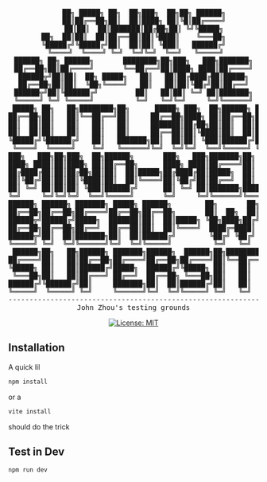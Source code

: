 <div align="center">
<pre>
     ██╗ █████╗ ██╗  ██╗███╗  ██╗██╗ ██████╗
     ██║██╔══██╗██║  ██║████╗ ██║╚█║██╔════╝
     ██║██║  ██║███████║██╔██╗██║ ╚╝╚█████╗
██╗  ██║██║  ██║██╔══██║██║╚████║    ╚═══██╗
╚█████╔╝╚█████╔╝██║  ██║██║ ╚███║   ██████╔╝
 ╚════╝  ╚════╝ ╚═╝  ╚═╝╚═╝  ╚══╝   ╚═════╝
██████╗ ██╗ ██████╗       ████████╗██╗███╗   ███╗███████╗
██╔══██╗██║██╔════╝       ╚══██╔══╝██║████╗ ████║██╔════╝
██████╦╝██║██║  ██╗ █████╗   ██║   ██║██╔████╔██║█████╗
██╔══██╗██║██║  ╚██╗╚════╝   ██║   ██║██║╚██╔╝██║██╔══╝
██████╦╝██║╚██████╔╝         ██║   ██║██║ ╚═╝ ██║███████╗
╚═════╝ ╚═╝ ╚═════╝          ╚═╝   ╚═╝╚═╝     ╚═╝╚══════╝
 █████╗ ██╗   ██╗████████╗██╗      █████╗ ███╗  ██╗██████╗ ██╗ ██████╗██╗  ██╗
██╔══██╗██║   ██║╚══██╔══╝██║     ██╔══██╗████╗ ██║██╔══██╗██║██╔════╝██║  ██║
██║  ██║██║   ██║   ██║   ██║     ███████║██╔██╗██║██║  ██║██║╚█████╗ ███████║
██║  ██║██║   ██║   ██║   ██║     ██╔══██║██║╚████║██║  ██║██║ ╚═══██╗██╔══██║
╚█████╔╝╚██████╔╝   ██║   ███████╗██║  ██║██║ ╚███║██████╔╝██║██████╔╝██║  ██║
 ╚════╝  ╚═════╝    ╚═╝   ╚══════╝╚═╝  ╚═╝╚═╝  ╚══╝╚═════╝ ╚═╝╚═════╝ ╚═╝  ╚═╝
███╗   ███╗██╗███╗  ██╗██████╗       ███╗   ███╗███████╗██╗     ████████╗██╗███╗  ██╗ ██████╗
████╗ ████║██║████╗ ██║██╔══██╗      ████╗ ████║██╔════╝██║     ╚══██╔══╝██║████╗ ██║██╔════╝
██╔████╔██║██║██╔██╗██║██║  ██║█████╗██╔████╔██║█████╗  ██║        ██║   ██║██╔██╗██║██║  ██╗
██║╚██╔╝██║██║██║╚████║██║  ██║╚════╝██║╚██╔╝██║██╔══╝  ██║        ██║   ██║██║╚████║██║  ╚██╗
██║ ╚═╝ ██║██║██║ ╚███║██████╔╝      ██║ ╚═╝ ██║███████╗███████╗   ██║   ██║██║ ╚███║╚██████╔╝
╚═╝     ╚═╝╚═╝╚═╝  ╚══╝╚═════╝       ╚═╝     ╚═╝╚══════╝╚══════╝   ╚═╝   ╚═╝╚═╝  ╚══╝ ╚═════╝
██████╗ ██████╗ ███████╗ █████╗ ██████╗        ██╗       ██╗██╗███╗  ██╗███╗  ██╗██╗███╗  ██╗ ██████╗
██╔══██╗██╔══██╗██╔════╝██╔══██╗██╔══██╗       ██║  ██╗  ██║██║████╗ ██║████╗ ██║██║████╗ ██║██╔════╝
██████╦╝██████╔╝█████╗  ███████║██║  ██║█████╗ ╚██╗████╗██╔╝██║██╔██╗██║██╔██╗██║██║██╔██╗██║██║  ██╗
██╔══██╗██╔══██╗██╔══╝  ██╔══██║██║  ██║╚════╝  ████╔═████║ ██║██║╚████║██║╚████║██║██║╚████║██║  ╚██╗
██████╦╝██║  ██║███████╗██║  ██║██████╔╝        ╚██╔╝ ╚██╔╝ ██║██║ ╚███║██║ ╚███║██║██║ ╚███║╚██████╔╝
╚═════╝ ╚═╝  ╚═╝╚══════╝╚═╝  ╚═╝╚═════╝          ╚═╝   ╚═╝  ╚═╝╚═╝  ╚══╝╚═╝  ╚══╝╚═╝╚═╝  ╚══╝ ╚═════╝
 ██████╗██╗   ██╗██████╗ ███████╗██████╗  ██████╗██╗████████╗███████╗
██╔════╝██║   ██║██╔══██╗██╔════╝██╔══██╗██╔════╝██║╚══██╔══╝██╔════╝
╚█████╗ ██║   ██║██████╔╝█████╗  ██████╔╝╚█████╗ ██║   ██║   █████╗
 ╚═══██╗██║   ██║██╔═══╝ ██╔══╝  ██╔══██╗ ╚═══██╗██║   ██║   ██╔══╝
██████╔╝╚██████╔╝██║     ███████╗██║  ██║██████╔╝██║   ██║   ███████╗
╚═════╝  ╚═════╝ ╚═╝     ╚══════╝╚═╝  ╚═╝╚═════╝ ╚═╝   ╚═╝   ╚══════╝
-----------------------------------------------------------------
John Zhou's testing grounds
</pre>

[![License: MIT](https://img.shields.io/badge/License-MIT-yellow.svg)](https://opensource.org/licenses/MIT)
</div>

## Installation
A quick lil
```sh
npm install
```
or a
```sh
vite install
```
should do the trick

## Test in Dev
```sh
npm run dev
```
